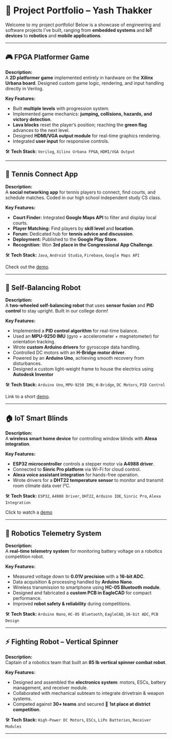 # 🚀 Project Portfolio – **Yash Thakker**  

Welcome to my project portfolio! Below is a showcase of engineering and software projects I’ve built, ranging from **embedded systems** and **IoT devices** to **robotics** and **mobile applications**.  

---

## 🎮 **FPGA Platformer Game**  
**Description:**  
A **2D platformer game** implemented entirely in hardware on the **Xilinx Urbana board**. Designed custom game logic, rendering, and input handling directly in Verilog.  

**Key Features:**  
- Built **multiple levels** with progression system.  
- Implemented game mechanics: **jumping, collisions, hazards, and victory detection**.  
- **Lava blocks** reset the player’s position; reaching the **green flag** advances to the next level.  
- Designed **HDMI/VGA output module** for real-time graphics rendering.  
- Integrated **user input** for responsive controls.  

🛠 **Tech Stack:** `Verilog`, `Xilinx Urbana FPGA`, `HDMI/VGA Output`  


---

## 🎾 **Tennis Connect App**  
**Description:**  
A **social networking app** for tennis players to connect, find courts, and schedule matches. Coded in our high school independent study CS class.

**Key Features:**  
- **Court Finder:** Integrated **Google Maps API** to filter and display local courts.  
- **Player Matching:** Find players by **skill level** and **location**.  
- **Forum:** Dedicated hub for **tennis advice and discussion**.  
- **Deployment:** Published to the **Google Play Store**.  
- **Recognition:** Won **3rd place in the Congressional App Challenge**.  

🛠 **Tech Stack:** `Java`, `Android Studio`, `Firebase`, `Google Maps API`  

Check out the [demo](https://youtu.be/bq_ouTgR8yc).

---

## 🤖 **Self-Balancing Robot**  
**Description:**  
A **two-wheeled self-balancing robot** that uses **sensor fusion** and **PID control** to stay upright. Built in our college dorm! 

**Key Features:**  
- Implemented a **PID control algorithm** for real-time balance.  
- Used an **MPU-9250 IMU** (gyro + accelerometer + magnetometer) for orientation tracking.  
- Wrote **custom Arduino drivers** for gyroscope data handling.  
- Controlled DC motors with an **H-Bridge motor driver**.  
- Powered by an **Arduino Uno**, achieving smooth recovery from disturbances.
- Designed a custom light-weight frame to house the electrics using **Autodesk Inventor**

🛠 **Tech Stack:** `Arduino Uno`, `MPU-9250 IMU`, `H-Bridge`, `DC Motors`, `PID Control`  

Link to a short [demo](https://youtu.be/Un7fE2883EU).

---

## 🏠 **IoT Smart Blinds**  
**Description:**  
A **wireless smart home device** for controlling window blinds with **Alexa integration**. 

**Key Features:**  
- **ESP32 microcontroller** controls a stepper motor via **A4988 driver**.  
- Connected to **Sinric Pro platform** via Wi-Fi for cloud control.  
- **Alexa voice assistant integration** for hands-free operation.  
- Wrote drivers for a **DHT22 temperature sensor** to monitor and transmit room climate data over I²C.  

🛠 **Tech Stack:** `ESP32`, `A4988 Driver`, `DHT22`, `Arduino IDE`, `Sinric Pro`, `Alexa Integration`  

Click to watch a [demo](https://youtu.be/SyJ3WhEeh3o)

---

## 🔋 **Robotics Telemetry System**  
**Description:**  
A **real-time telemetry system** for monitoring battery voltage on a robotics competition robot. 

**Key Features:**  
- Measured voltage down to **0.01V precision** with a **16-bit ADC**.  
- Data acquisition & processing handled by **Arduino Nano**.  
- Wireless transmission to smartphone using **HC-05 Bluetooth module**.  
- Designed and fabricated a **custom PCB in EagleCAD** for compact performance.  
- Improved **robot safety & reliability** during competitions.  

🛠 **Tech Stack:** `Arduino Nano`, `HC-05 Bluetooth`, `EagleCAD`, `16-bit ADC`, `PCB Design`  


---

## ⚡ **Fighting Robot – Vertical Spinner**  
**Description:**  
Captain of a robotics team that built an **85 lb vertical spinner combat robot**.  

**Key Features:**  
- Designed and assembled the **electronics system**: motors, ESCs, battery management, and receiver module.  
- Collaborated with mechanical subteam to integrate drivetrain & weapon systems.  
- Competed against **30+ teams** and secured 🥇 **1st place at district competition**.  

🛠 **Tech Stack:** `High-Power DC Motors`, `ESCs`, `LiPo Batteries`, `Receiver Modules`  




---

